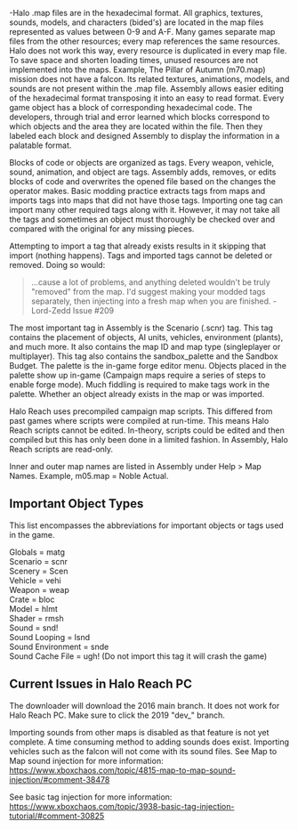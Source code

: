 -Halo .map files are in the hexadecimal format. All graphics, textures, sounds, models, and characters (bided's) are located in the map files represented as values between 0-9 and A-F. Many games separate map files from the other resources; every map references the same resources. Halo does not work this way, every resource is duplicated in every map file. To save space and shorten loading times, unused resources are not implemented into the maps. Example, The Pillar of Autumn (m70.map) mission does not have a falcon. Its related textures, animations, models, and sounds are not present within the .map file. Assembly allows easier editing of the hexadecimal format transposing it into an easy to read format. Every game object has a block of corresponding hexadecimal code. The developers, through trial and error learned which blocks correspond to which objects and the area they are located within the file. Then they labeled each block and designed Assembly to display the information in a palatable format.

Blocks of code or objects are organized as tags. Every weapon, vehicle, sound, animation, and object are tags. Assembly adds, removes, or edits blocks of code and overwrites the opened file based on the changes the operator makes. Basic modding practice extracts tags from maps and imports tags into maps that did not have those tags. Importing one tag can import many other required tags along with it. However, it may not take all the tags and sometimes an object must thoroughly be checked over and compared with the original for any missing pieces.

Attempting to import a tag that already exists results in it skipping that import (nothing happens). Tags and imported tags cannot be deleted or removed. Doing so would:
> ...cause a lot of problems, and anything deleted wouldn't be truly "removed" from the map. I'd suggest making your modded tags separately, then injecting into a fresh map when you are finished. - Lord-Zedd Issue #209

The most important tag in Assembly is the Scenario (.scnr) tag. This tag contains the placement of objects, AI units, vehicles, environment (plants), and much more. It also contains the map ID and map type (singleplayer or multiplayer). This tag also contains the sandbox_palette and the Sandbox Budget. The palette is the in-game forge editor menu. Objects placed in the palette show up in-game (Campaign maps require a series of steps to enable forge mode). Much fiddling is required to make tags work in the palette. Whether an object already exists in the map or was imported.

Halo Reach uses precompiled campaign map scripts. This differed from past games where scripts were compiled at run-time. This means Halo Reach scripts cannot be edited. In-theory, scripts could be edited and then compiled but this has only been done in a limited fashion. In Assembly, Halo Reach scripts are read-only.

Inner and outer map names are listed in Assembly under Help > Map Names. Example, m05.map = Noble Actual.

## **Important Object Types**
This list encompasses the abbreviations for important objects or tags used in the game.

Globals = matg  
Scenario = scnr  
Scenery = Scen  
Vehicle = vehi  
Weapon = weap  
Crate = bloc  
Model = hlmt  
Shader = rmsh  
Sound = snd!  
Sound Looping = lsnd  
Sound Environment = snde  
Sound Cache File = ugh! (Do not import this tag it will crash the game)


## **Current Issues in Halo Reach PC**

The downloader will download the 2016 main branch. It does not work for Halo Reach PC. Make sure to click the 2019 "dev_" branch.

Importing sounds from other maps is disabled as that feature is not yet complete. A time consuming method to adding sounds does exist. Importing vehicles such as the falcon will not come with its sound files.
See Map to Map sound injection for more information:
https://www.xboxchaos.com/topic/4815-map-to-map-sound-injection/#comment-38478

See basic tag injection for more information:
https://www.xboxchaos.com/topic/3938-basic-tag-injection-tutorial/#comment-30825
